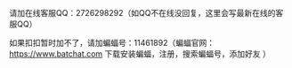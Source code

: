 请加在线客服QQ：2726298292（如QQ不在线没回复，这里会写最新在线的客服QQ）

如果扣扣暂时加不了，请加蝙蝠号：11461892（蝙蝠官网：https://www.batchat.com  下载安装蝙蝠，注册，搜索蝙蝠号，添加好友 ）
